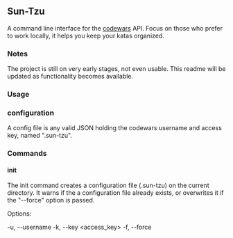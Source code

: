 ## Sun-Tzu ##

A command line interface for the [codewars][1] API. Focus on those who prefer to work locally,
it helps you keep your katas organized.

### Notes ###

The project is still on very early stages, not even usable. This readme will be updated as functionality becomes available.

### Usage ###

### configuration ###

A config file is any valid JSON holding the codewars username and access key, named ".sun-tzu".

### Commands ###

#### init ####

The init command creates a configuration file (.sun-tzu) on the current directory. It warns if the a configuration file already exists, or overwrites it if the "--force" option is passed.

Options:

-u, --username <username>
-k, --key <access_key>
-f, --force

[1]: http://dev.codewars.com/